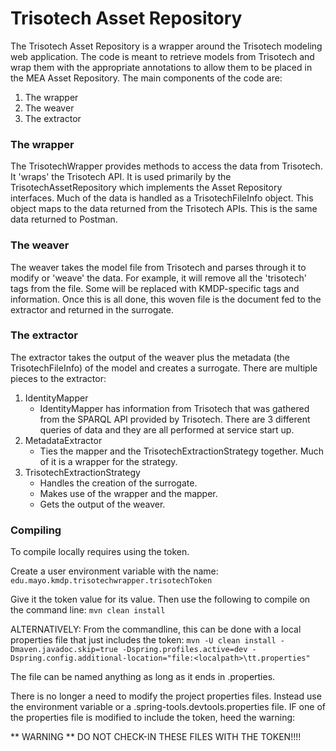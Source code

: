 # Trisotech Asset Repository

The Trisotech Asset Repository is a wrapper around the Trisotech modeling web application.
The code is meant to retrieve models from Trisotech and wrap them with the appropriate annotations to allow them to be placed in the MEA Asset Repository.
The main components of the code are:
1. The wrapper
2. The weaver
3. The extractor

### The wrapper

The TrisotechWrapper provides methods to access the data from Trisotech. It 'wraps' the Trisotech API.
It is used primarily by the TrisotechAssetRepository which implements the Asset Repository interfaces.
Much of the data is handled as a TrisotechFileInfo object. This object maps to the data returned from the Trisotech APIs.
This is the same data returned to Postman.

### The weaver

The weaver takes the model file from Trisotech and parses through it to modify or 'weave' the data.
For example, it will remove all the 'trisotech' tags from the file.
Some will be replaced with KMDP-specific tags and information.
Once this is all done, this woven file is the document fed to the extractor and returned in the surrogate.

### The extractor

The extractor takes the output of the weaver plus the metadata (the TrisotechFileInfo) of the model and creates a surrogate.
There are multiple pieces to the extractor:
1. IdentityMapper
    * IdentityMapper has information from Trisotech that was gathered from the SPARQL API provided by Trisotech. There are 3 different queries of data and they are all performed at service start up.
2. MetadataExtractor
    * Ties the mapper and the TrisotechExtractionStrategy together. Much of it is a wrapper for the strategy.
3. TrisotechExtractionStrategy
    * Handles the creation of the surrogate.
    * Makes use of the wrapper and the mapper.
    * Gets the output of the weaver.
    

### Compiling

To compile locally requires using the token. 

Create a user environment variable with the name:
`edu.mayo.kmdp.trisotechwrapper.trisotechToken`

Give it the token value for its value.
Then use the following to compile on the command line:
`mvn clean install`

ALTERNATIVELY: From the commandline, this can be done with a local properties file that just includes the token:
`mvn -U clean install -Dmaven.javadoc.skip=true -Dspring.profiles.active=dev -Dspring.config.additional-location="file:<localpath>\tt.properties"`

The file can be named anything as long as it ends in .properties.

There is no longer a need to modify the project properties files. Instead use the environment variable or a .spring-tools.devtools.properties file.
IF one of the properties file is modified to include the token, heed the warning:

** WARNING **
DO NOT CHECK-IN THESE FILES WITH THE TOKEN!!!!
